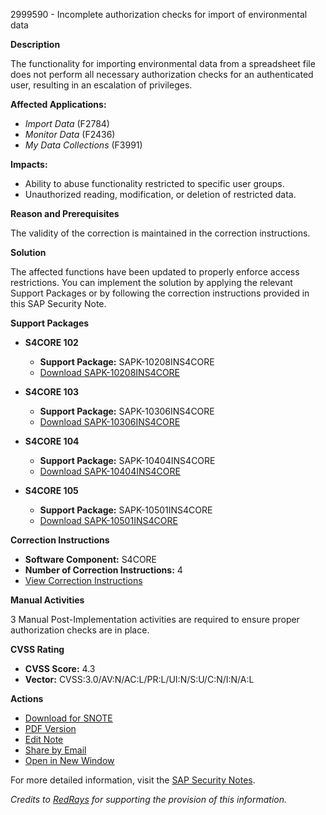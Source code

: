2999590 - Incomplete authorization checks for import of environmental data

**Description**

The functionality for importing environmental data from a spreadsheet file does not perform all necessary authorization checks for an authenticated user, resulting in an escalation of privileges.

**Affected Applications:**
- *Import Data* (F2784)
- *Monitor Data* (F2436)
- *My Data Collections* (F3991)

**Impacts:**
- Ability to abuse functionality restricted to specific user groups.
- Unauthorized reading, modification, or deletion of restricted data.

**Reason and Prerequisites**

The validity of the correction is maintained in the correction instructions.

**Solution**

The affected functions have been updated to properly enforce access restrictions. You can implement the solution by applying the relevant Support Packages or by following the correction instructions provided in this SAP Security Note.

**Support Packages**

- **S4CORE 102**
  - **Support Package:** SAPK-10208INS4CORE
  - [Download SAPK-10208INS4CORE](https://me.sap.com/supportpackage/SAPK-10208INS4CORE)

- **S4CORE 103**
  - **Support Package:** SAPK-10306INS4CORE
  - [Download SAPK-10306INS4CORE](https://me.sap.com/supportpackage/SAPK-10306INS4CORE)

- **S4CORE 104**
  - **Support Package:** SAPK-10404INS4CORE
  - [Download SAPK-10404INS4CORE](https://me.sap.com/supportpackage/SAPK-10404INS4CORE)

- **S4CORE 105**
  - **Support Package:** SAPK-10501INS4CORE
  - [Download SAPK-10501INS4CORE](https://me.sap.com/supportpackage/SAPK-10501INS4CORE)

**Correction Instructions**

- **Software Component:** S4CORE
- **Number of Correction Instructions:** 4
- [View Correction Instructions](https://me.sap.com/corrins/0002999590/19773)

**Manual Activities**

3 Manual Post-Implementation activities are required to ensure proper authorization checks are in place.

**CVSS Rating**

- **CVSS Score:** 4.3
- **Vector:** CVSS:3.0/AV:N/AC:L/PR:L/UI:N/S:U/C:N/I:N/A:L

**Actions**

- [Download for SNOTE](https://notesdownloads.sap.com/note/0040000000746462021)
- [PDF Version](https://userapps.support.sap.com/sap/support/sfm/notes/print/0002999590?language=en-US&token=AA847D075B71A09D0E9A0F2354E3EF76)
- [Edit Note](https://me.sap.com/sap/support/notes/edit/0002999590)
- [Share by Email](https://me.sap.com/share/0002999590)
- [Open in New Window](https://me.sap.com/notes/0002999590/open)

For more detailed information, visit the [SAP Security Notes](https://me.sap.com/notes/0002999590).

*Credits to [RedRays](https://redrays.io) for supporting the provision of this information.*